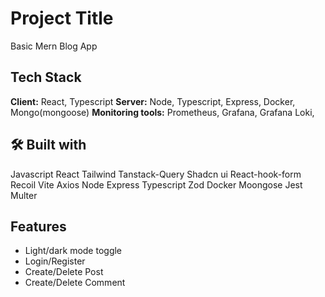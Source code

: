 # Project Title
Basic Mern Blog App

## Tech Stack

**Client:** React, Typescript
**Server:** Node, Typescript, Express, Docker, Mongo(mongoose)
**Monitoring tools:** Prometheus, Grafana, Grafana Loki,

## 🛠 Built with
Javascript
React
Tailwind 
Tanstack-Query
Shadcn ui
React-hook-form
Recoil
Vite
Axios
Node
Express 
Typescript
Zod
Docker
Moongose
Jest
Multer

## Features

- Light/dark mode toggle
- Login/Register
- Create/Delete Post
- Create/Delete Comment